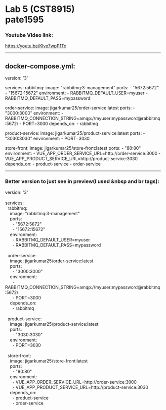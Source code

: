 # Lab 5 (CST8915) <br> pate1595

### Youtube Video link: <br>

https://youtu.be/Klve7wpP1Tc

---

## docker-compose.yml:
version: '3'

services:
  rabbitmq:
    image: "rabbitmq:3-management"
    ports:
      - "5672:5672"
      - "15672:15672"
    environment:
      - RABBITMQ_DEFAULT_USER=myuser
      - RABBITMQ_DEFAULT_PASS=mypassword

  order-service:
    image: jigarkumar25/order-service:latest
    ports:
      - "3000:3000"
    environment:
      - RABBITMQ_CONNECTION_STRING=amqp://myuser:mypassword@rabbitmq:5672/
      - PORT=3000
    depends_on:
      - rabbitmq

  product-service:
    image: jigarkumar25/product-service:latest
    ports:
      - "3030:3030"
    environment:
      - PORT=3030

  store-front:
    image: jigarkumar25/store-front:latest
    ports:
      - "80:80"
    environment:
       - VUE_APP_ORDER_SERVICE_URL=http://order-service:3000
       - VUE_APP_PRODUCT_SERVICE_URL=http://product-service:3030
    depends_on:
      - product-service
      - order-service


--- 
### Better version to just see in preview(I used &nbsp and br tags):
version: '3' <br>
<br>
services: <br>
&nbsp;&nbsp;rabbitmq: <br>
&nbsp;&nbsp;&nbsp;&nbsp;image: "rabbitmq:3-management" <br>
&nbsp;&nbsp;&nbsp;&nbsp;ports: <br>
&nbsp;&nbsp;&nbsp;&nbsp;&nbsp;&nbsp;- "5672:5672" <br>
&nbsp;&nbsp;&nbsp;&nbsp;&nbsp;&nbsp;- "15672:15672" <br>
&nbsp;&nbsp;&nbsp;&nbsp;environment: <br>
&nbsp;&nbsp;&nbsp;&nbsp;&nbsp;&nbsp;- RABBITMQ_DEFAULT_USER=myuser <br>
&nbsp;&nbsp;&nbsp;&nbsp;&nbsp;&nbsp;- RABBITMQ_DEFAULT_PASS=mypassword <br>
<br>
&nbsp;&nbsp;order-service: <br>
&nbsp;&nbsp;&nbsp;&nbsp;image: jigarkumar25/order-service:latest <br>
&nbsp;&nbsp;&nbsp;&nbsp;ports: <br>
&nbsp;&nbsp;&nbsp;&nbsp;&nbsp;&nbsp;- "3000:3000" <br>
&nbsp;&nbsp;&nbsp;&nbsp;environment: <br>
&nbsp;&nbsp;&nbsp;&nbsp;&nbsp;&nbsp;- RABBITMQ_CONNECTION_STRING=amqp://myuser:mypassword@rabbitmq:5672/ <br>
&nbsp;&nbsp;&nbsp;&nbsp;&nbsp;&nbsp;- PORT=3000 <br>
&nbsp;&nbsp;&nbsp;&nbsp;depends_on: <br>
&nbsp;&nbsp;&nbsp;&nbsp;&nbsp;&nbsp;- rabbitmq <br>
<br>
&nbsp;&nbsp;product-service: <br>
&nbsp;&nbsp;&nbsp;&nbsp;image: jigarkumar25/product-service:latest <br>
&nbsp;&nbsp;&nbsp;&nbsp;ports: <br>
&nbsp;&nbsp;&nbsp;&nbsp;&nbsp;&nbsp;- "3030:3030" <br>
&nbsp;&nbsp;&nbsp;&nbsp;environment: <br>
&nbsp;&nbsp;&nbsp;&nbsp;&nbsp;&nbsp;- PORT=3030 <br>
<br>
&nbsp;&nbsp;store-front: <br>
&nbsp;&nbsp;&nbsp;&nbsp;image: jigarkumar25/store-front:latest <br>
&nbsp;&nbsp;&nbsp;&nbsp;ports: <br>
&nbsp;&nbsp;&nbsp;&nbsp;&nbsp;&nbsp;- "80:80" <br>
&nbsp;&nbsp;&nbsp;&nbsp;environment: <br>
&nbsp;&nbsp;&nbsp;&nbsp;&nbsp;&nbsp;- VUE_APP_ORDER_SERVICE_URL=http://order-service:3000 <br>
&nbsp;&nbsp;&nbsp;&nbsp;&nbsp;&nbsp;- VUE_APP_PRODUCT_SERVICE_URL=http://product-service:3030 <br>
&nbsp;&nbsp;&nbsp;&nbsp;depends_on: <br>
&nbsp;&nbsp;&nbsp;&nbsp;&nbsp;&nbsp;- product-service <br>
&nbsp;&nbsp;&nbsp;&nbsp;&nbsp;&nbsp;- order-service <br>

